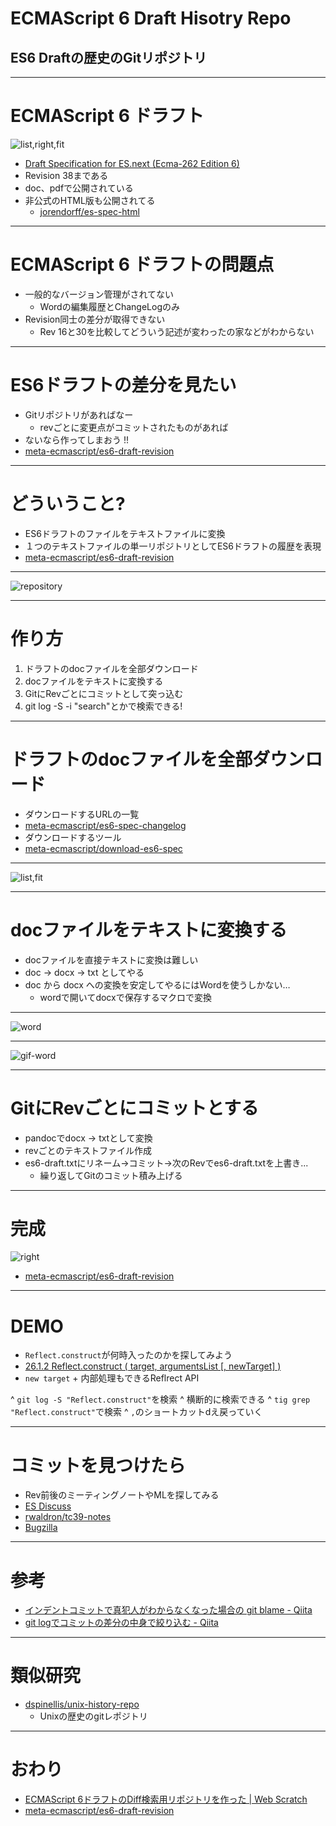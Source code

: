 # ECMAScript 6 Draft Hisotry Repo

## ES6 Draftの歴史のGitリポジトリ

-----

# ECMAScript 6 ドラフト

![list,right,fit](img/es6-draft-list.png)

- [Draft Specification for ES.next (Ecma-262 Edition 6)](http://wiki.ecmascript.org/doku.php?id=harmony:specification_drafts "Draft Specification for ES.next (Ecma-262 Edition 6)")
- Revision 38まである
- doc、pdfで公開されている
- 非公式のHTML版も公開されてる
	- [jorendorff/es-spec-html](https://github.com/jorendorff/es-spec-html "jorendorff/es-spec-html")


-----

# ECMAScript 6 ドラフトの問題点

- 一般的なバージョン管理がされてない
	- Wordの編集履歴とChangeLogのみ
- Revision同士の差分が取得できない
	- Rev 16と30を比較してどういう記述が変わったの家などがわからない


----

# ES6ドラフトの差分を見たい

- Gitリポジトリがあればなー
	- revごとに変更点がコミットされたものがあれば
- ないなら作ってしまおう !!
- [meta-ecmascript/es6-draft-revision](https://github.com/meta-ecmascript/es6-draft-revision)

-----

# どういうこと?

- ES6ドラフトのファイルをテキストファイルに変換
- １つのテキストファイルの単一リポジトリとしてES6ドラフトの履歴を表現
- [meta-ecmascript/es6-draft-revision](https://github.com/meta-ecmascript/es6-draft-revision)

-----

![repository](img/tig.png)

-----

# 作り方

1. ドラフトのdocファイルを全部ダウンロード
2. docファイルをテキストに変換する
3. GitにRevごとにコミットとして突っ込む
4. git log -S -i "search"とかで検索できる!

-----

# ドラフトのdocファイルを全部ダウンロード

- ダウンロードするURLの一覧
- [meta-ecmascript/es6-spec-changelog](https://github.com/meta-ecmascript/es6-spec-changelog "meta-ecmascript/es6-spec-changelog")
- ダウンロードするツール
- [meta-ecmascript/download-es6-spec](https://github.com/meta-ecmascript/download-es6-spec "meta-ecmascript/download-es6-spec")

----

![list,fit](img/es6-draft-list.png)

----

# docファイルをテキストに変換する

- docファイルを直接テキストに変換は難しい
- doc -> docx -> txt としてやる
- doc から docx への変換を安定してやるにはWordを使うしかない…
	- wordで開いてdocxで保存するマクロで変換

----

![word](img/es6-word.png)

----

![gif-word](http://embed.gyazo.com/68a583b43ea127b79973f6202f1a556e.gif)

----

#  GitにRevごとにコミットとする

- pandocでdocx -> txtとして変換
- revごとのテキストファイル作成
- es6-draft.txtにリネーム->コミット->次のRevでes6-draft.txtを上書き...
	- 繰り返してGitのコミット積み上げる

----

# 完成

![right](img/st.png)

- [meta-ecmascript/es6-draft-revision](https://github.com/meta-ecmascript/es6-draft-revision "meta-ecmascript/es6-draft-revision")

-----

# DEMO

- `Reflect.construct`が何時入ったのかを探してみよう
- [26.1.2 Reflect.construct ( target, argumentsList [, newTarget] )](http://people.mozilla.org/~jorendorff/es6-draft.html#sec-reflect.construct "26.1.2 Reflect.construct ( target, argumentsList [, newTarget] )")
- `new target` + 内部処理もできるReflrect API

^ `git log -S "Reflect.construct"`を検索
^ 横断的に検索できる
^ `tig grep "Reflect.construct"`で検索
^ `,`のショートカットdえ戻っていく


-----

# コミットを見つけたら

- Rev前後のミーティングノートやMLを探してみる
- [ES Discuss](https://esdiscuss.org/ "ES Discuss")
- [rwaldron/tc39-notes](https://github.com/rwaldron/tc39-notes "rwaldron/tc39-notes")
- [Bugzilla](https://bugs.ecmascript.org/describecomponents.cgi "Bugzilla")

-----

# 参考

- [インデントコミットで真犯人がわからなくなった場合の git blame - Qiita](http://qiita.com/sonots/items/b6852db6638cda233bc8 "インデントコミットで真犯人がわからなくなった場合の git blame - Qiita")
- [git logでコミットの差分の中身で絞り込む - Qiita](http://qiita.com/yuichielectric/items/cce64b5b5e0eacc02e64 "git logでコミットの差分の中身で絞り込む - Qiita")


-----

# 類似研究

- [dspinellis/unix-history-repo](https://github.com/dspinellis/unix-history-repo "dspinellis/unix-history-repo")
	-  Unixの歴史のgitレポジトリ

-----

# おわり

- [ECMAScript 6ドラフトのDiff検索用リポジトリを作った | Web Scratch](http://efcl.info/2015/05/07/es6-draft-search/ "ECMAScript 6ドラフトのDiff検索用リポジトリを作った | Web Scratch")
- [meta-ecmascript/es6-draft-revision](https://github.com/meta-ecmascript/es6-draft-revision)